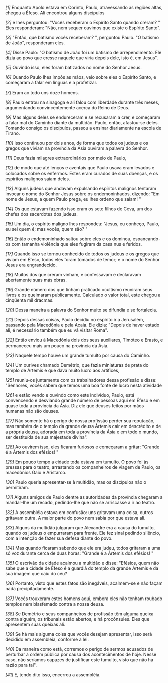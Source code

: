 *[1]* Enquanto Apolo estava em Corinto, Paulo, atravessando as regiões altas, chegou a Éfeso. Ali encontrou alguns discípulos

*[2]* e lhes perguntou: "Vocês receberam o Espírito Santo quando creram? " Eles responderam: "Não, nem sequer ouvimos que existe o Espírito Santo".

*[3]* "Então, que batismo vocês receberam? ", perguntou Paulo. "O batismo de João", responderam eles.

*[4]* Disse Paulo: "O batismo de João foi um batismo de arrependimento. Ele dizia ao povo que cresse naquele que viria depois dele, isto é, em Jesus".

*[5]* Ouvindo isso, eles foram batizados no nome do Senhor Jesus.

*[6]* Quando Paulo lhes impôs as mãos, veio sobre eles o Espírito Santo, e começaram a falar em línguas e a profetizar.

*[7]* Eram ao todo uns doze homens.

*[8]* Paulo entrou na sinagoga e ali falou com liberdade durante três meses, argumentando convincentemente acerca do Reino de Deus.

*[9]* Mas alguns deles se endureceram e se recusaram a crer, e começaram a falar mal do Caminho diante da multidão. Paulo, então, afastou-se deles. Tomando consigo os discípulos, passou a ensinar diariamente na escola de Tirano.

*[10]* Isso continuou por dois anos, de forma que todos os judeus e os gregos que viviam na província da Ásia ouviram a palavra do Senhor.

*[11]* Deus fazia milagres extraordinários por meio de Paulo,

*[12]* de modo que até lenços e aventais que Paulo usava eram levados e colocados sobre os enfermos. Estes eram curados de suas doenças, e os espíritos malignos saíam deles.

*[13]* Alguns judeus que andavam expulsando espíritos malignos tentaram invocar o nome do Senhor Jesus sobre os endemoninhados, dizendo: "Em nome de Jesus, a quem Paulo prega, eu lhes ordeno que saiam! "

*[14]* Os que estavam fazendo isso eram os sete filhos de Ceva, um dos chefes dos sacerdotes dos judeus.

*[15]* Um dia, o espírito maligno lhes respondeu: "Jesus, eu conheço, Paulo, eu sei quem é; mas vocês, quem são? "

*[16]* Então o endemoninhado saltou sobre eles e os dominou, espancando-os com tamanha violência que eles fugiram da casa nus e feridos.

*[17]* Quando isso se tornou conhecido de todos os judeus e os gregos que viviam em Éfeso, todos eles foram tomados de temor; e o nome do Senhor Jesus era engrandecido.

*[18]* Muitos dos que creram vinham, e confessavam e declaravam abertamente suas más obras.

*[19]* Grande número dos que tinham praticado ocultismo reuniram seus livros e os queimaram publicamente. Calculado o valor total, este chegou a cinqüenta mil dracmas.

*[20]* Dessa maneira a palavra do Senhor muito se difundia e se fortalecia.

*[21]* Depois dessas coisas, Paulo decidiu no espírito ir a Jerusalém, passando pela Macedônia e pela Acaia. Ele dizia: "Depois de haver estado ali, é necessário também que eu vá visitar Roma".

*[22]* Então enviou à Macedônia dois dos seus auxiliares, Timóteo e Erasto, e permaneceu mais um pouco na província da Ásia.

*[23]* Naquele tempo houve um grande tumulto por causa do Caminho.

*[24]* Um ourives chamado Demétrio, que fazia miniaturas de prata do templo de Ártemis e que dava muito lucro aos artífices,

*[25]* reuniu-os juntamente com os trabalhadores dessa profissão e disse: "Senhores, vocês sabem que temos uma boa fonte de lucro nesta atividade

*[26]* e estão vendo e ouvindo como este indivíduo, Paulo, está convencendo e desviando grande número de pessoas aqui em Éfeso e em quase toda a província da Ásia. Diz ele que deuses feitos por mãos humanas não são deuses.

*[27]* Não somente há o perigo de nossa profissão perder sua reputação, mas também de o templo da grande deusa Ártemis cair em descrédito e de a própria deusa, adorada em toda a província da Ásia e em todo o mundo, ser destituída de sua majestade divina".

*[28]* Ao ouvirem isso, eles ficaram furiosos e começaram a gritar: "Grande é a Ártemis dos efésios! "

*[29]* Em pouco tempo a cidade toda estava em tumulto. O povo foi às pressas para o teatro, arrastando os companheiros de viagem de Paulo, os macedônios Gaio e Aristarco.

*[30]* Paulo queria apresentar-se à multidão, mas os discípulos não o permitiram.

*[31]* Alguns amigos de Paulo dentre as autoridades da província chegaram a mandar-lhe um recado, pedindo-lhe que não se arriscasse a ir ao teatro.

*[32]* A assembléia estava em confusão: uns gritavam uma coisa, outros gritavam outra. A maior parte do povo nem sabia por que estava ali.

*[33]* Alguns da multidão julgaram que Alexandre era a causa do tumulto, quando os judeus o empurraram para frente. Ele fez sinal pedindo silêncio, com a intenção de fazer sua defesa diante do povo.

*[34]* Mas quando ficaram sabendo que ele era judeu, todos gritaram a uma só voz durante cerca de duas horas: "Grande é a Ártemis dos efésios! "

*[35]* O escrivão da cidade acalmou a multidão e disse: "Efésios, quem não sabe que a cidade de Éfeso é a guardiã do templo da grande Ártemis e da sua imagem que caiu do céu?

*[36]* Portanto, visto que estes fatos são inegáveis, acalmem-se e não façam nada precipitadamente.

*[37]* Vocês trouxeram estes homens aqui, embora eles não tenham roubado templos nem blasfemado contra a nossa deusa.

*[38]* Se Demétrio e seus companheiros de profissão têm alguma queixa contra alguém, os tribunais estão abertos, e há procônsules. Eles que apresentem suas queixas ali.

*[39]* Se há mais alguma coisa que vocês desejam apresentar, isso será decidido em assembléia, conforme a lei.

*[40]* Da maneira como está, corremos o perigo de sermos acusados de perturbar a ordem pública por causa dos acontecimentos de hoje. Nesse caso, não seríamos capazes de justificar este tumulto, visto que não há razão para tal".

*[41]* E, tendo dito isso, encerrou a assembléia.

